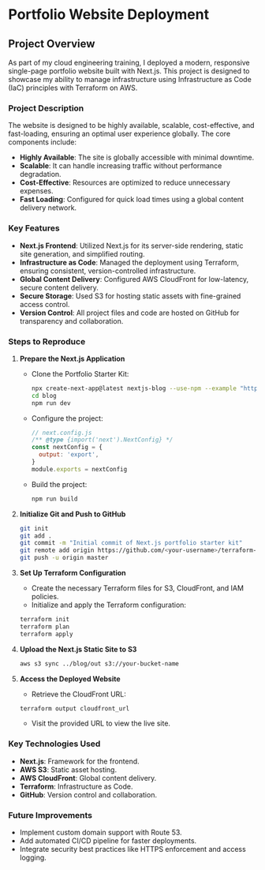 # Portfolio Website Deployment

## Project Overview

As part of my cloud engineering training, I deployed a modern, responsive single-page portfolio website built with Next.js. This project is designed to showcase my ability to manage infrastructure using Infrastructure as Code (IaC) principles with Terraform on AWS.

### Project Description

The website is designed to be highly available, scalable, cost-effective, and fast-loading, ensuring an optimal user experience globally. The core components include:

* **Highly Available**: The site is globally accessible with minimal downtime.
* **Scalable**: It can handle increasing traffic without performance degradation.
* **Cost-Effective**: Resources are optimized to reduce unnecessary expenses.
* **Fast Loading**: Configured for quick load times using a global content delivery network.

### Key Features

* **Next.js Frontend**: Utilized Next.js for its server-side rendering, static site generation, and simplified routing.
* **Infrastructure as Code**: Managed the deployment using Terraform, ensuring consistent, version-controlled infrastructure.
* **Global Content Delivery**: Configured AWS CloudFront for low-latency, secure content delivery.
* **Secure Storage**: Used S3 for hosting static assets with fine-grained access control.
* **Version Control**: All project files and code are hosted on GitHub for transparency and collaboration.

### Steps to Reproduce

1. **Prepare the Next.js Application**

   * Clone the Portfolio Starter Kit:

     ```bash
     npx create-next-app@latest nextjs-blog --use-npm --example "https://github.com/vercel/next-learn/tree/main/basics/learn-starter"
     cd blog
     npm run dev
     ```
   * Configure the project:

     ```js
     // next.config.js
     /** @type {import('next').NextConfig} */
     const nextConfig = {
       output: 'export',
     }
     module.exports = nextConfig
     ```
   * Build the project:

     ```bash
     npm run build
     ```

2. **Initialize Git and Push to GitHub**

   ```bash
   git init
   git add .
   git commit -m "Initial commit of Next.js portfolio starter kit"
   git remote add origin https://github.com/<your-username>/terraform-portfolio-project.git
   git push -u origin master
   ```

3. **Set Up Terraform Configuration**

   * Create the necessary Terraform files for S3, CloudFront, and IAM policies.
   * Initialize and apply the Terraform configuration:

   ```bash
   terraform init
   terraform plan
   terraform apply
   ```

4. **Upload the Next.js Static Site to S3**

   ```bash
   aws s3 sync ../blog/out s3://your-bucket-name
   ```

5. **Access the Deployed Website**

   * Retrieve the CloudFront URL:

   ```bash
   terraform output cloudfront_url
   ```

   * Visit the provided URL to view the live site.

### Key Technologies Used

* **Next.js**: Framework for the frontend.
* **AWS S3**: Static asset hosting.
* **AWS CloudFront**: Global content delivery.
* **Terraform**: Infrastructure as Code.
* **GitHub**: Version control and collaboration.

### Future Improvements

* Implement custom domain support with Route 53.
* Add automated CI/CD pipeline for faster deployments.
* Integrate security best practices like HTTPS enforcement and access logging.

